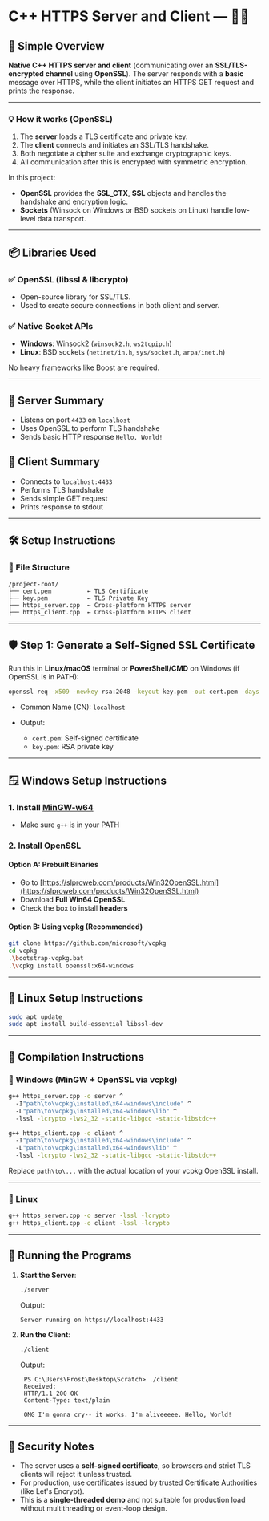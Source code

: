 # C++ HTTPS Server and Client — 🧑‍🏭

## 📌 Simple Overview

**Native C++ HTTPS server and client** (communicating over an **SSL/TLS-encrypted channel** using **OpenSSL**). The server responds with a **basic** message over HTTPS, while the client initiates an HTTPS GET request and prints the response.

---

### 💡 How it works (OpenSSL)

1. The **server** loads a TLS certificate and private key.
2. The **client** connects and initiates an SSL/TLS handshake.
3. Both negotiate a cipher suite and exchange cryptographic keys.
4. All communication after this is encrypted with symmetric encryption.

In this project:

* **OpenSSL** provides the **SSL\_CTX**, **SSL** objects and handles the handshake and encryption logic.
* **Sockets** (Winsock on Windows or BSD sockets on Linux) handle low-level data transport.

---

## 📦 Libraries Used

### ✅ OpenSSL (libssl & libcrypto)

* Open-source library for SSL/TLS.
* Used to create secure connections in both client and server.

### ✅ Native Socket APIs

* **Windows**: Winsock2 (`winsock2.h`, `ws2tcpip.h`)
* **Linux**: BSD sockets (`netinet/in.h`, `sys/socket.h`, `arpa/inet.h`)

No heavy frameworks like Boost are required.

---

## 🧪 Server Summary

* Listens on port `4433` on `localhost`
* Uses OpenSSL to perform TLS handshake
* Sends basic HTTP response `Hello, World!`

## 🧪 Client Summary

* Connects to `localhost:4433`
* Performs TLS handshake
* Sends simple GET request
* Prints response to stdout

---

## 🛠️ Setup Instructions

### 📁 File Structure

```
/project-root/
├── cert.pem          ← TLS Certificate
├── key.pem           ← TLS Private Key
├── https_server.cpp  ← Cross-platform HTTPS server
├── https_client.cpp  ← Cross-platform HTTPS client
```

---

## 🛡️ Step 1: Generate a Self-Signed SSL Certificate

Run this in **Linux/macOS** terminal or **PowerShell/CMD** on Windows (if OpenSSL is in PATH):

```bash
openssl req -x509 -newkey rsa:2048 -keyout key.pem -out cert.pem -days 365 -nodes
```

* Common Name (CN): `localhost`
* Output:

  * `cert.pem`: Self-signed certificate
  * `key.pem`: RSA private key

---

## 🪟 Windows Setup Instructions

### 1. Install [MinGW-w64](https://www.mingw-w64.org/)

* Make sure `g++` is in your PATH

### 2. Install OpenSSL

#### Option A: Prebuilt Binaries

* Go to [https://slproweb.com/products/Win32OpenSSL.html](https://slproweb.com/products/Win32OpenSSL.html)
* Download **Full Win64 OpenSSL**
* Check the box to install **headers**

#### Option B: Using vcpkg (Recommended)

```bash
git clone https://github.com/microsoft/vcpkg
cd vcpkg
.\bootstrap-vcpkg.bat
.\vcpkg install openssl:x64-windows
```

---

## 🐧 Linux Setup Instructions

```bash
sudo apt update
sudo apt install build-essential libssl-dev
```

---

## 🧱 Compilation Instructions

### 🔨 Windows (MinGW + OpenSSL via vcpkg)

```bash
g++ https_server.cpp -o server ^
  -I"path\to\vcpkg\installed\x64-windows\include" ^
  -L"path\to\vcpkg\installed\x64-windows\lib" ^
  -lssl -lcrypto -lws2_32 -static-libgcc -static-libstdc++
```

```bash
g++ https_client.cpp -o client ^
  -I"path\to\vcpkg\installed\x64-windows\include" ^
  -L"path\to\vcpkg\installed\x64-windows\lib" ^
  -lssl -lcrypto -lws2_32 -static-libgcc -static-libstdc++
```

Replace `path\to\...` with the actual location of your vcpkg OpenSSL install.

---

### 🔨 Linux

```bash
g++ https_server.cpp -o server -lssl -lcrypto
g++ https_client.cpp -o client -lssl -lcrypto
```

---

## 🚀 Running the Programs

1. **Start the Server**:

   ```bash
   ./server
   ```

   Output:

   ```
   Server running on https://localhost:4433
   ```

2. **Run the Client**:

   ```bash
   ./client
   ```

   Output:

   ```
    PS C:\Users\Frost\Desktop\Scratch> ./client
    Received:
    HTTP/1.1 200 OK
    Content-Type: text/plain

    OMG I'm gonna cry-- it works. I'm aliveeeee. Hello, World!
   ```

---

## 🔐 Security Notes

* The server uses a **self-signed certificate**, so browsers and strict TLS clients will reject it unless trusted.
* For production, use certificates issued by trusted Certificate Authorities (like Let's Encrypt).
* This is a **single-threaded demo** and not suitable for production load without multithreading or event-loop design.
